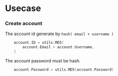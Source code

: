 # Usecase

### Create account

The account id generate by `hash( email + username )`

```go
	account.ID = utils.MD5(
		account.Email + account.Username,
	)
```

The account password must be hash.

```go
    account.Password = utils.MD5(account.Password)
```
